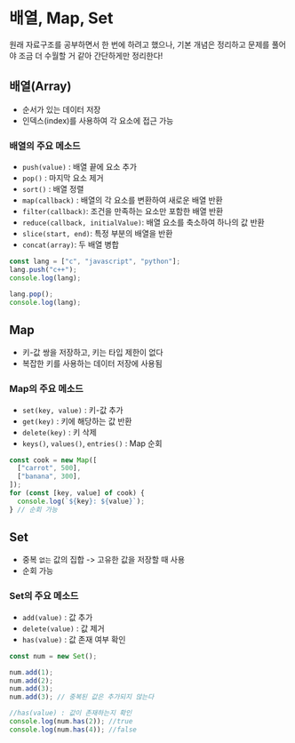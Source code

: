 # 배열, Map, Set

원래 자료구조를 공부하면서 한 번에 하려고 했으나, 기본 개념은 정리하고 문제를 풀어야 조금 더 수월할 거 같아 간단하게만 정리한다!

## 배열(Array)

- 순서가 있는 데이터 저장
- 인덱스(index)를 사용하여 각 요소에 접근 가능

### 배열의 주요 메소드

- `push(value)` : 배열 끝에 요소 추가
- `pop()` : 마지막 요소 제거
- `sort()` : 배열 정렬
- `map(callback)` : 배열의 각 요소를 변환하여 새로운 배열 반환
- `filter(callback)`: 조건을 만족하는 요소만 포함한 배열 반환
- `reduce(callback, initialValue)`: 배열 요소를 축소하여 하나의 값 반환
- `slice(start, end)`: 특정 부분의 배열을 반환
- `concat(array)`: 두 배열 병합

```javascript
const lang = ["c", "javascript", "python"];
lang.push("c++");
console.log(lang);

lang.pop();
console.log(lang);
```

## Map

- 키-값 쌍을 저장하고, 키는 타입 제한이 없다
- 복잡한 키를 사용하는 데이터 저장에 사용됨

### Map의 주요 메소드

- `set(key, value)` : 키-값 추가
- `get(key)` : 키에 해당하는 값 반환
- `delete(key)` : 키 삭제
- `keys()`, `values()`, `entries()` : Map 순회

```javascript
const cook = new Map([
  ["carrot", 500],
  ["banana", 300],
]);
for (const [key, value] of cook) {
  console.log(`${key}: ${value}`);
} // 순회 가능
```

## Set

- 중복 `없는` 값의 집합 -> 고유한 값을 저장할 때 사용
- 순회 가능

### Set의 주요 메소드

- `add(value)` : 값 추가
- `delete(value)` : 값 제거
- `has(value)` : 값 존재 여부 확인

```javascript
const num = new Set();

num.add(1);
num.add(2);
num.add(3);
num.add(3); // 중복된 값은 추가되지 않는다

//has(value) : 값이 존재하는지 확인
console.log(num.has(2)); //true
console.log(num.has(4)); //false
```
